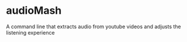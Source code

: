 # audioMash
A command line that extracts audio from youtube videos and adjusts the listening experience
